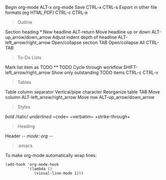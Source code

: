   Begin org-mode                               ALT-x org-mode
  Save                                         CTRL-x CTRL-s
  Export in other file formats (eg HTML,PDF)   CTRL-c CTRL-e

> Outline

  Section heading                              *
  New headline                                 ALT-return
  Move headline up or down                     ALT-up_arrow/down_arrow
  Adjust indent depth of headline              ALT-left_arrow/right_arrow
  Open/collapse section                        TAB
  Open/collapse All                            CTRL-TAB

> To-Do Lists

  Mark list item as TODO                       ** TODO
  Cycle through workflow                       SHIFT-left_arrow/right_arrow
  Show only outstanding TODO                   items CTRL-c CTRL-v

> Tables

  Table column separator                       Vertical/pipe character
  Reorganize table                             TAB
  Move column                                  ALT-left_arrow/right_arrow
  Move row                                     ALT-up_arrow/down_arrow

> Styles

  *bold*
  /italic/
  _underlined_
  =code=
  ~verbatim~
  +strike-through+

> Heading

  Header         -*- mode: org -*-

> .emacs

  To make org-mode automatically wrap lines:

    (add-hook 'org-mode-hook
              '(lambda ()
                 (visual-line-mode 1)))
